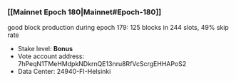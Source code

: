 ### [[Mainnet Epoch 180|Mainnet#Epoch-180]]
good block production during epoch 179: 125 blocks in 244 slots, 49% skip rate
* Stake level: **Bonus** 
* Vote account address: 7hPeqN1TMeHMdpkNDkrnQE13nru8RfVcScrgEHHAPoS2
* Data Center: 24940-FI-Helsinki